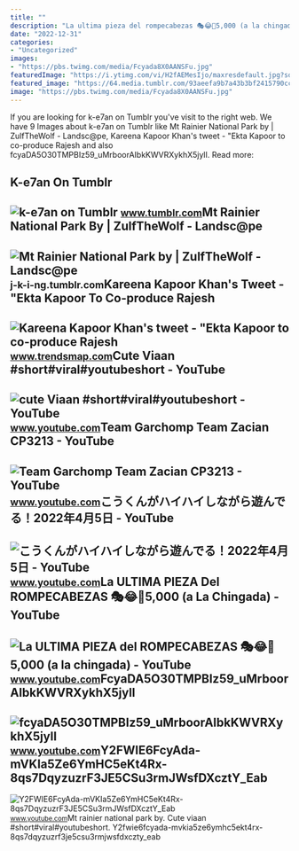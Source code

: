```yaml
---
title: ""
description: "La ultima pieza del rompecabezas 🎭😂🧘5,000 (a la chingada)"
date: "2022-12-31"
categories:
- "Uncategorized"
images:
- "https://pbs.twimg.com/media/Fcyada8X0AANSFu.jpg"
featuredImage: "https://i.ytimg.com/vi/H2fAEMesIjo/maxresdefault.jpg?sqp=-oaymwEmCIAKENAF8quKqQMa8AEB-AH-CYAC0AWKAgwIABABGGUgXyhTMA8=&amp;rs=AOn4CLCJYSghky0o-ilndxvg6fCYAda1ug"
featured_image: "https://64.media.tumblr.com/93aeefa9b7a43b3bf2415790cc172506/tumblr_opz8ioSYdp1uzouo7o1_1280.jpg"
image: "https://pbs.twimg.com/media/Fcyada8X0AANSFu.jpg"
---
```


If you are looking for k-e7an on Tumblr you've visit to the right web. We have 9 Images about k-e7an on Tumblr like Mt Rainier National Park by | ZulfTheWolf - Landsc@pe, Kareena Kapoor Khan's tweet - "Ekta Kapoor to co-produce Rajesh and also fcyaDA5O30TMPBIz59\_uMrboorAIbkKWVRXykhX5jylI. Read more:

K-e7an On Tumblr
----------------

 ![k-e7an on Tumblr](https://64.media.tumblr.com/8b922c303c82b467bb06c32c8434d3a9/98771b6a7773a26a-17/s2048x3072_c7231,27100,92834,63184/a87187d10799d91a528ba32f97885af901ab791c.jpg) <small>www.tumblr.com</small>Mt Rainier National Park By | ZulfTheWolf - Landsc@pe
-----------------------------------------------------

 ![Mt Rainier National Park by | ZulfTheWolf - Landsc@pe](https://64.media.tumblr.com/93aeefa9b7a43b3bf2415790cc172506/tumblr_opz8ioSYdp1uzouo7o1_1280.jpg) <small>j-k-i-ng.tumblr.com</small>Kareena Kapoor Khan's Tweet - "Ekta Kapoor To Co-produce Rajesh
---------------------------------------------------------------

 ![Kareena Kapoor Khan's tweet - "Ekta Kapoor to co-produce Rajesh](https://pbs.twimg.com/media/Fcyada8X0AANSFu.jpg) <small>www.trendsmap.com</small>Cute Viaan #short#viral#youtubeshort - YouTube
----------------------------------------------

 ![cute Viaan #short#viral#youtubeshort - YouTube](https://i.ytimg.com/vi/oPb6FcYADA0/hq2.jpg?sqp=-oaymwEoCOADEOgC8quKqQMcGADwAQH4Ac4FgAKACooCDAgAEAEYZSBdKE4wDw==&rs=AOn4CLCUQw-VGHZGEBpxjRVtchxVuCjbhQ) <small>www.youtube.com</small>Team Garchomp Team Zacian CP3213 - YouTube
------------------------------------------

 ![Team Garchomp Team Zacian CP3213 - YouTube](https://i.ytimg.com/vi/HYLCwcE-Dgc/maxres2.jpg?sqp=-oaymwEoCIAKENAF8quKqQMcGADwAQH4AYwCgALgA4oCDAgAEAEYRSBHKGUwDw==&rs=AOn4CLC_ulBvmvqa2cf2uT56Qfk3FCYaDA) <small>www.youtube.com</small>こうくんがハイハイしながら遊んでる！2022年4月5日 - YouTube
-------------------------------------

 ![こうくんがハイハイしながら遊んでる！2022年4月5日 - YouTube](https://i.ytimg.com/vi/H2fAEMesIjo/maxresdefault.jpg?sqp=-oaymwEmCIAKENAF8quKqQMa8AEB-AH-CYAC0AWKAgwIABABGGUgXyhTMA8=&rs=AOn4CLCJYSghky0o-ilndxvg6fCYAda1ug) <small>www.youtube.com</small>La ULTIMA PIEZA Del ROMPECABEZAS 🎭😂🧘5,000 (a La Chingada) - YouTube
-------------------------------------------------------------------

 ![La ULTIMA PIEZA del ROMPECABEZAS 🎭😂🧘5,000 (a la chingada) - YouTube](https://i.ytimg.com/vi/KdZ3OosEZ6s/hq2.jpg?sqp=-oaymwEoCOADEOgC8quKqQMcGADwAQH4Ad4EgAK4CIoCDAgAEAEYZSBMKGMwDw==&rs=AOn4CLCfzFvJaPoNerKMbSKycXF-fCyaDA) <small>www.youtube.com</small>FcyaDA5O30TMPBIz59\_uMrboorAIbkKWVRXykhX5jylI
---------------------------------------------

 ![fcyaDA5O30TMPBIz59_uMrboorAIbkKWVRXykhX5jylI](https://yt3.googleusercontent.com/fcyaDA5O30TMPBIz59_uMrboorAIbkKWVRXykhX5jylI_mHsQMtKYRKrSU6WFKQalZc67BxTzAc=s900-c-k-c0x00ffffff-no-rj) <small>www.youtube.com</small>Y2FWIE6FcyAda-mVKIa5Ze6YmHC5eKt4Rx-8qs7DqyzuzrF3JE5CSu3rmJWsfDXcztY\_Eab
------------------------------------------------------------------------

 ![Y2FWIE6FcyAda-mVKIa5Ze6YmHC5eKt4Rx-8qs7DqyzuzrF3JE5CSu3rmJWsfDXcztY_Eab](https://yt3.googleusercontent.com/Y2FWIE6FcyAda-mVKIa5Ze6YmHC5eKt4Rx-8qs7DqyzuzrF3JE5CSu3rmJWsfDXcztY_Eab-qQ=s900-c-k-c0x00ffffff-no-rj) <small>www.youtube.com</small>Mt rainier national park by. Cute viaan #short#viral#youtubeshort. Y2fwie6fcyada-mvkia5ze6ymhc5ekt4rx-8qs7dqyzuzrf3je5csu3rmjwsfdxczty\_eab
